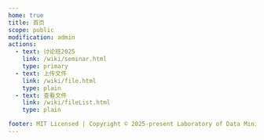 ```yaml
---
home: true
title: 首页
scope: public
modification: admin
actions:
  - text: 讨论班2025
    link: /wiki/seminar.html
    type: primary
  - text: 上传文件
    link: /wiki/file.html
    type: plain
  - text: 查看文件
    link: /wiki/fileList.html
    type: plain

footer: MIT Licensed | Copyright © 2025-present Laboratory of Data Mining and Intellignet Information Processing, Institute of Science and Technology for Brain-Inspired Intelligence, Fudan University
---
```

<!-- [Go to Test Page](./get-started.html) -->
